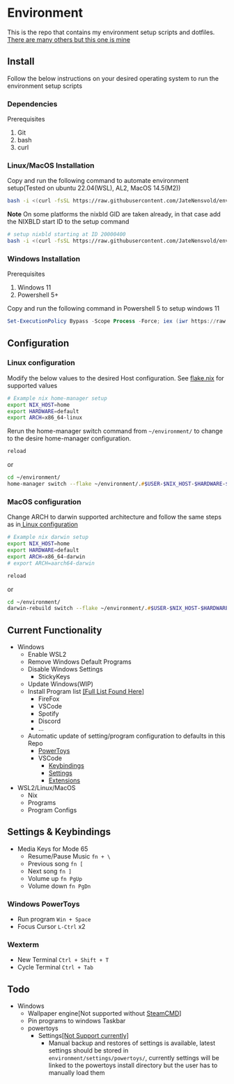 # Environment

This is the repo that contains my environment setup scripts and dotfiles.
[There are many others but this one is mine](https://github.com/andremedeiros/dotfiles/tree/20779ba9cb5c88a21e98a7a49ac9cb0d3e5868c6)

## Install

Follow the below instructions on your desired operating system to run the environment
setup scripts

### Dependencies

Prerequisites

1. Git
1. bash
1. curl

### Linux/MacOS Installation

Copy and run the following command to automate environment setup(Tested on
ubuntu 22.04(WSL), AL2, MacOS 14.5(M2))

```bash
bash -i <(curl -fsSL https://raw.githubusercontent.com/JateNensvold/environment/master/scripts/ubuntu/install.sh) setup
```

**Note**
On some platforms the nixbld GID are taken already, in that case add the NIXBLD
start ID to the setup command

```bash
# setup nixbld starting at ID 20000400
bash -i <(curl -fsSL https://raw.githubusercontent.com/JateNensvold/environment/master/scripts/ubuntu/install.sh) setup 20000400

```

### Windows Installation

Prerequisites

1. Windows 11
1. Powershell 5+

Copy and run the following command in Powershell 5 to setup windows 11

```ps1
Set-ExecutionPolicy Bypass -Scope Process -Force; iex (iwr https://raw.githubusercontent.com/JateNensvold/environment/master/windows-install.ps1 -Headers @{"Cache-Control" = "no-cache" }).Content
```

## Configuration

### Linux configuration

Modify the below values to the desired Host configuration. See [flake.nix](
./flake.nix) for supported values

```zsh
# Example nix home-manager setup
export NIX_HOST=home
export HARDWARE=default
export ARCH=x86_64-linux
```

Rerun the home-manager switch command from `~/environment/` to change to the
desire home-manager configuration.

```zsh
reload
```

or

```zsh
cd ~/environment/
home-manager switch --flake ~/environment/.#$USER-$NIX_HOST-$HARDWARE-$ARCH -b hm-backup
```

### MacOS configuration

Change ARCH to darwin supported architecture and follow the same steps as in[
Linux configuration](#linux-configuration)

```zsh
# Example nix darwin setup
export NIX_HOST=home
export HARDWARE=default
export ARCH=x86_64-darwin
# export ARCH=aarch64-darwin
```

```zsh
reload
```

or

```zsh
cd ~/environment/
darwin-rebuild switch --flake ~/environment/.#$USER-$NIX_HOST-$HARDWARE-$ARCH -b hm-backup
```

## Current Functionality

- Windows
  - Enable WSL2
  - Remove Windows Default Programs
  - Disable Windows Settings
    - StickyKeys
  - Update Windows(WIP)
  - Install Program list [[Full List Found Here]](scripts/windows/windows-tools.json)
    - FireFox
    - VSCode
    - Spotify
    - Discord
    - ...
  - Automatic update of setting/program configuration to defaults in this Repo
    - [PowerToys](settings/powertoys/settings.ptb)
    - VSCode
      - [Keybindings](settings/vscode/keybindings.json)
      - [Settings](settings/vscode/settings.json)
      - [Extensions](settings/vscode/global-extensions.json)
- WSL2/Linux/MacOS
  - Nix
  - Programs
  - Program Configs

## Settings & Keybindings

- Media Keys for Mode 65
  - Resume/Pause Music `fn + \`
  - Previous song `fn [`
  - Next song `fn ]`
  - Volume up `fn PgUp`
  - Volume down `fn PgDn`

### Windows PowerToys

- Run program
    `Win + Space`
- Focus Cursor
    `L-Ctrl` x2

### Wexterm

- New Terminal
    `Ctrl + Shift + T`
- Cycle Terminal
    `Ctrl + Tab`

## Todo

- Windows
  - Wallpaper engine[Not supported without [SteamCMD](https://www.digitalcitizen.life/steam-cmd-windows/)]
  - Pin programs to windows Taskbar
  - powertoys
    - Settings[[Not Support currently]](https://github.com/microsoft/PowerToys/issues/4649)
      - Manual backup and restores of settings is available, latest settings should be
            stored in `environment/settings/powertoys/`, currently settings will be linked to the
            powertoys install directory but the user has to manually load them
